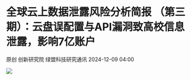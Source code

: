 #  全球云上数据泄露风险分析简报 （第三期）：云盘误配置与API漏洞致高校信息泄露，影响7亿账户   
原创 创新研究院  绿盟科技研究通讯   2024-12-09 04:00  
  
![](https://mmbiz.qpic.cn/mmbiz_jpg/hiayDdhDbxUalrLvtZ0mqR22icHMnldwWv26kcmzUOvKiamDVd48XeNFibhrtHEUwmSrxYVgEUcuVJ4fibcEt8aLoaA/640?wx_fmt=jpeg&from=appmsg "")  
  
  
